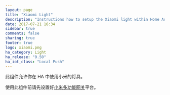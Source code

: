 ```yaml
---
layout: page
title: "Xiaomi Light"
description: "Instructions how to setup the Xiaomi light within Home Assistant."
date: 2017-07-21 16:34
sidebar: true
comments: false
sharing: true
footer: true
logo: xiaomi.png
ha_category: Light
ha_release: "0.50"
ha_iot_class: "Local Push"
---
```



此组件允许你在 HA 中使用小米的灯具。

使用此组件前请先设置好[小米多功能网关](/components/xiaomi/)平台。


